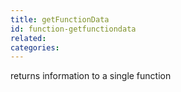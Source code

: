 ```yaml
---
title: getFunctionData
id: function-getfunctiondata
related:
categories:
---
```


returns information to a single function